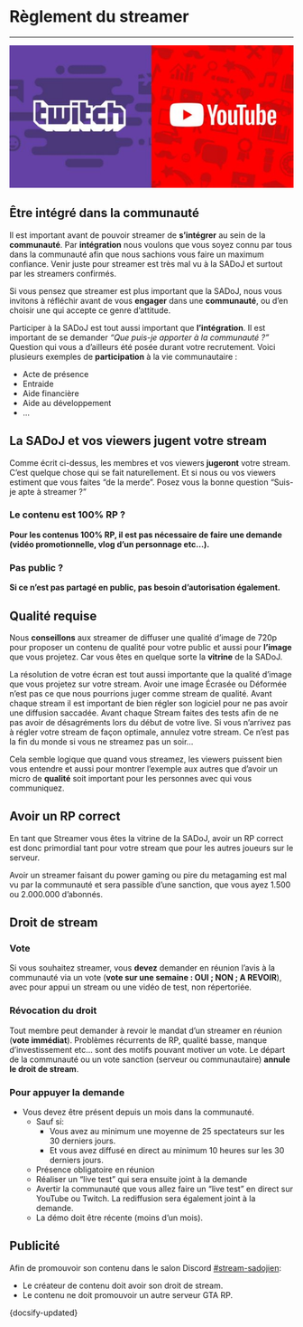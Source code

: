 # Règlement du streamer

---

<p align="center">
  <img src="../../_media/community/rules/twitch_youtube-600x300.jpg">
</p>

## Être intégré dans la communauté

Il est important avant de pouvoir streamer de **s’intégrer** au sein de la **communauté**. Par **intégration** nous voulons que vous soyez connu par tous dans la communauté afin que nous sachions vous faire un maximum confiance.
Venir juste pour streamer est très mal vu à la SADoJ et surtout par les streamers confirmés.

Si vous pensez que streamer est plus important que la SADoJ, nous vous invitons à réfléchir avant de vous **engager** dans une **communauté**, ou d’en choisir une qui accepte ce genre d’attitude.

Participer à la SADoJ est tout aussi important que **l’intégration**. Il est important de se demander *“Que puis-je apporter à la communauté ?”* Question qui vous a d’ailleurs été posée durant votre recrutement. Voici plusieurs exemples de **participation** à la vie communautaire :

* Acte de présence
* Entraide
* Aide financière
* Aide au développement
* …

## La SADoJ et vos viewers jugent votre stream

Comme écrit ci-dessus, les membres et vos viewers **jugeront** votre stream. C’est quelque chose qui se fait naturellement. Et si nous ou vos viewers estiment que vous faites “de la merde”. Posez vous la bonne question “Suis-je apte à streamer ?”

### Le contenu est 100% RP ?

**Pour les contenus 100% RP, il est pas nécessaire de faire une demande (vidéo promotionnelle, vlog d’un personnage etc…).**

### Pas public ?

**Si ce n’est pas partagé en public, pas besoin d’autorisation également.**

## Qualité requise

Nous **conseillons** aux streamer de diffuser une qualité d’image de 720p pour proposer un contenu de qualité pour votre public et aussi pour **l’image** que vous projetez. Car vous êtes en quelque sorte la **vitrine** de la SADoJ.

La résolution de votre écran est tout aussi importante que la qualité d’image que vous projetez sur votre stream. Avoir une image Écrasée ou Déformée n’est pas ce que nous pourrions juger comme stream de qualité. Avant chaque stream il est important de bien régler son logiciel pour ne pas avoir une diffusion saccadée. Avant chaque Stream faites des tests afin de ne pas avoir de désagréments lors du début de votre live. Si vous n’arrivez pas à régler votre stream de façon optimale, annulez votre stream. Ce n’est pas la fin du monde si vous ne streamez pas un soir…

Cela semble logique que quand vous streamez, les viewers puissent bien vous entendre et aussi pour montrer l’exemple aux autres que d’avoir un micro de **qualité** soit important pour les personnes avec qui vous communiquez.

## Avoir un RP correct

En tant que Streamer vous êtes la vitrine de la SADoJ, avoir un RP correct est donc primordial tant pour votre stream que pour les autres joueurs sur le serveur.

Avoir un streamer faisant du power gaming ou pire du metagaming est mal vu par la communauté et sera passible d’une sanction, que vous ayez 1.500 ou 2.000.000 d’abonnés.

## Droit de stream

### Vote

Si vous souhaitez streamer, vous **devez** demander en réunion l’avis à la communauté via un vote (**vote sur une semaine : OUI ; NON ; A REVOIR**), avec pour appui un stream ou une vidéo de test, non répertoriée.

### Révocation du droit

Tout membre peut demander à revoir le mandat d’un streamer en réunion (**vote immédiat**). Problèmes récurrents de RP, qualité basse, manque d’investissement etc… sont des motifs pouvant motiver un vote. Le départ de la communauté ou un vote sanction (serveur ou communautaire) **annule le droit de stream**.

### Pour appuyer la demande

* Vous devez être présent depuis un mois dans la communauté.
  * Sauf si:
    * Vous avez au minimum une moyenne de 25 spectateurs sur les 30 derniers jours.
    * Et vous avez diffusé en direct au minimum 10 heures sur les 30 derniers jours.
  * Présence obligatoire en réunion
  * Réaliser un “live test” qui sera ensuite joint à la demande
  * Avertir la communauté que vous allez faire un “live test” en direct sur YouTube ou Twitch. La rediffusion sera également joint à la demande.
  * La démo doit être récente (moins d’un mois).

## Publicité

Afin de promouvoir son contenu dans le salon Discord [#stream-sadojien](https://discord.com/channels/428563562701783051/836845975694868510):

* Le créateur de contenu doit avoir son droit de stream.
* Le contenu ne doit promouvoir un autre serveur GTA RP.

{docsify-updated}